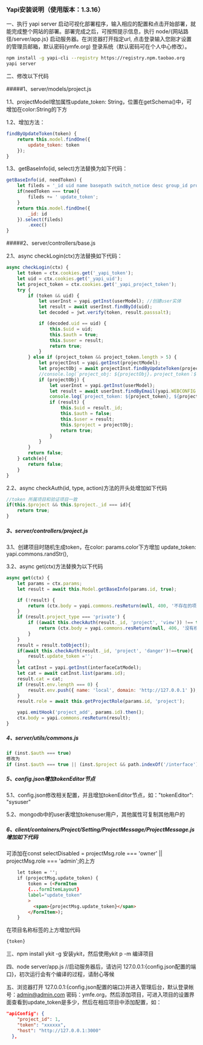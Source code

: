 ### Yapi安装说明（使用版本：1.3.16）

一、执行 yapi server 启动可视化部署程序，输入相应的配置和点击开始部署，就能完成整个网站的部署。部署完成之后，可按照提示信息，执行 node/{网站路径/server/app.js} 启动服务器。在浏览器打开指定url, 点击登录输入您刚才设置的管理员邮箱，默认密码(ymfe.org) 登录系统（默认密码可在个人中心修改）。

```bash
npm install -g yapi-cli --registry https://registry.npm.taobao.org
yapi server
```



二、修改以下代码

#####1、server/models/project.js

1.1、projectModel增加属性update_token: String，位置在getSchema()中，可增加在color:String的下方

1.2、增加方法：

```javascript
findByUpdateToken(token) {
    return this.model.findOne({
        update_token: token
    });
}
```

1.3、getBaseInfo(id, select)方法替换为如下代码：

```javascript
getBaseInfo(id, needToken) {
    let fileds = '_id uid name basepath switch_notice desc group_id project_type env icon color add_time up_time pre_script after_script';
    if(needToken === true){
        fileds += ' update_token';
    }
    return this.model.findOne({
        _id: id
    }).select(fileds)
        .exec()
}
```



#####2、server/controllers/base.js

2.1、async checkLogin(ctx)方法替换如下代码：

```javascript
async checkLogin(ctx) {
    let token = ctx.cookies.get('_yapi_token');
    let uid = ctx.cookies.get('_yapi_uid');
    let project_token = ctx.cookies.get('_yapi_project_token');
    try {
        if (token && uid) {
            let userInst = yapi.getInst(userModel); //创建user实体
            let result = await userInst.findById(uid);
            let decoded = jwt.verify(token, result.passsalt);

            if (decoded.uid == uid) {
                this.$uid = uid;
                this.$auth = true;
                this.$user = result;
                return true;
            }
        } else if (project_token && project_token.length > 5) {
            let projectInst = yapi.getInst(projectModel);
            let projectObj = await projectInst.findByUpdateToken(project_token);
            //console.log(`project_obj: ${projectObj}，project_token：${project_token}`);
            if (projectObj) {
                let userInst = yapi.getInst(userModel);
                let result = await userInst.findByEmail(yapi.WEBCONFIG.tokenEditor);
                console.log(`project_token: ${project_token}, ${projectObj._id}, ${projectObj.name}`);
                if (result) {
                    this.$uid = result._id;
                    this.$auth = false;
                    this.$user = result;
                    this.$project = projectObj;
                    return true;
                }
            }
        }
        return false;
    } catch(e){
        return false;
    }
}
```



2.2、async checkAuth(id, type, action)方法的开头处增加如下代码

```javascript
//token 所属项目和验证项目一致
if(this.$project && this.$project._id === id){
    return true;
}
```



##### 3、server/controllers/project.js

3.1、创建项目时随机生成token，在color: params.color下方增加 update_token: yapi.commons.randStr(),

3.2、async get(ctx)方法替换为以下代码

```javascript
async get(ctx) {
    let params = ctx.params;
    let result = await this.Model.getBaseInfo(params.id, true);

    if (!result) {
        return (ctx.body = yapi.commons.resReturn(null, 400, '不存在的项目'));
    }
    if (result.project_type === 'private') {
        if ((await this.checkAuth(result._id, 'project', 'view')) !== true) {
            return (ctx.body = yapi.commons.resReturn(null, 406, '没有权限'));
        }
    }
    result = result.toObject();
    if(await this.checkAuth(result._id, 'project', 'danger')!==true){
        result.update_token ='';
    }
    let catInst = yapi.getInst(interfaceCatModel);
    let cat = await catInst.list(params.id);
    result.cat = cat;
    if (result.env.length === 0) {
        result.env.push({ name: 'local', domain: 'http://127.0.0.1' });
    }
    result.role = await this.getProjectRole(params.id, 'project');

    yapi.emitHook('project_add', params.id).then();
    ctx.body = yapi.commons.resReturn(result);
}
```



##### 4、server/utils/commons.js

```javascript
if (inst.$auth === true) 
修改为
if (inst.$auth === true || (inst.$project && path.indexOf('/interface') === 0))
```



##### 5、config.json增加tokenEditor节点

5.1、config.json修改相关配置，并且增加tokenEditor节点，如："tokenEditor":  "sysuser"

5.2、mongodb中的user表增加tokenuser用户，其他属性可复制其他用户的



##### 6、client/containers/Project/Setting/ProjectMessage/ProjectMessage.js增加如下代码

可添加在const selectDisabled = projectMsg.role === 'owner' || projectMsg.role === 'admin';的上方

```html
    let token = '';
    if (projectMsg.update_token) {
    	token = (<FormItem
    	{...formItemLayout}
    	label="update_token"
    	>
          <span>{projectMsg.update_token}</span>
    	</FormItem>);
    }
```

在项目名称标签的上方增加代码

```html
{token}
```



三、npm install ykit -g 安装ykit，然后使用ykit p -m 编译项目



四、node server/app.js //启动服务器后，请访问 127.0.0.1:{config.json配置的端口}，初次运行会有个编译的过程，请耐心等候



五、浏览器打开 127.0.0.1:{config.json配置的端口}并进入管理后台，默认登录帐号：admin@admin.com 密码：ymfe.org，然后添加项目，可进入项目的设置界面查看到update_token是多少，然后在相应项目中添加配置，如：

```json
"apiConfig": {
    "project_id": 1,
    "token": "xxxxxx",
    "host": "http://127.0.0.1:3000"
  },
```

